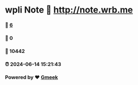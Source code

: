 # wpli Note :link: http://note.wrb.me 
### :page_facing_up: [6](http://note.wrb.me/tag.html) 
### :speech_balloon: 0 
### :hibiscus: 10442 
### :alarm_clock: 2024-06-14 15:21:43 
### Powered by :heart: [Gmeek](https://github.com/Meekdai/Gmeek)
